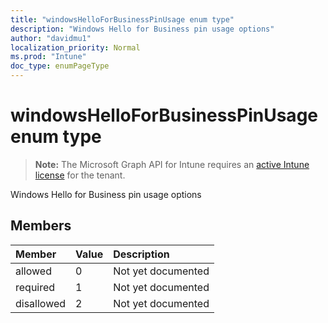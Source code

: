 ```yaml
---
title: "windowsHelloForBusinessPinUsage enum type"
description: "Windows Hello for Business pin usage options"
author: "davidmu1"
localization_priority: Normal
ms.prod: "Intune"
doc_type: enumPageType
---
```


# windowsHelloForBusinessPinUsage enum type

> **Note:** The Microsoft Graph API for Intune requires an [active Intune license](https://go.microsoft.com/fwlink/?linkid=839381) for the tenant.

Windows Hello for Business pin usage options

## Members
|Member|Value|Description|
|:---|:---|:---|
|allowed|0|Not yet documented|
|required|1|Not yet documented|
|disallowed|2|Not yet documented|




